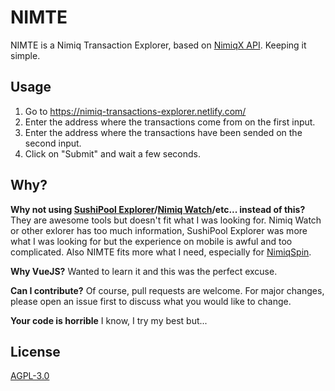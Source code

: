 # NIMTE

NIMTE is a Nimiq Transaction Explorer, based on [NimiqX API](https://api.nimiqx.com/docs/about). Keeping it simple.

## Usage

1. Go to https://nimiq-transactions-explorer.netlify.com/
2. Enter the address where the transactions come from on the first input.
3. Enter the address where the transactions have been sended on the second input.
4. Click on "Submit" and wait a few seconds.

## Why?

**Why not using [SushiPool Explorer](https://explorer.sushipool.com/)/[Nimiq Watch](https://nimiq.watch/)/etc... instead of this?**
They are awesome tools but doesn't fit what I was looking for. 
Nimiq Watch or other exlorer has too much information,
SushiPool Explorer was more what I was looking for but the experience on mobile is awful and too complicated.
Also NIMTE fits more what I need, especially for [NimiqSpin](https://nimiqspin.com/).

**Why VueJS?**
Wanted to learn it and this was the perfect excuse.

**Can I contribute?**
Of course, pull requests are welcome. For major changes, please open an issue first to discuss what you would like to change.

**Your code is horrible**
I know, I try my best but...

## License
[AGPL-3.0](https://choosealicense.com/licenses/agpl-3.0/)